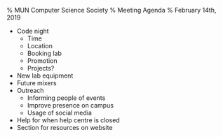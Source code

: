 % MUN Computer Science Society
% Meeting Agenda
% February 14th, 2019

* Code night
  * Time
  * Location
  * Booking lab
  * Promotion
  * Projects?
* New lab equipment
* Future mixers
* Outreach
  * Informing people of events
  * Improve presence on campus
  * Usage of social media
* Help for when help centre is closed
* Section for resources on website
